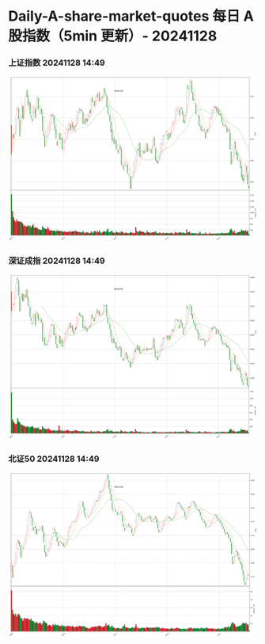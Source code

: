 
# Daily-A-share-market-quotes 每日 A 股指数（5min 更新）- 20241128

### 上证指数 20241128 14:49
![](./fig/2024/11/20241128-sh000001.png)

### 深证成指 20241128 14:49
![](./fig/2024/11/20241128-sz399001.png)

### 北证50 20241128 14:49
![](./fig/2024/11/20241128-bj899050.png)
